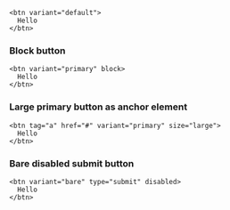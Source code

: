 ```vue
<btn variant="default">
  Hello
</btn>
```

### Block button

```vue
<btn variant="primary" block>
  Hello
</btn>
```

### Large primary button as anchor element

```vue
<btn tag="a" href="#" variant="primary" size="large">
  Hello
</btn>
```

### Bare disabled submit button

```vue
<btn variant="bare" type="submit" disabled>
  Hello
</btn>
```
